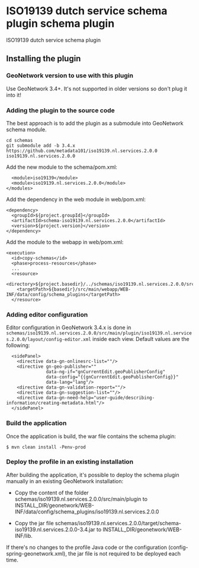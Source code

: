 # ISO19139 dutch service schema plugin schema plugin

ISO19139 dutch service schema plugin

## Installing the plugin

### GeoNetwork version to use with this plugin

Use GeoNetwork 3.4+. It's not supported in older versions so don't plug it into it!

### Adding the plugin to the source code

The best approach is to add the plugin as a submodule into GeoNetwork schema module.

```
cd schemas
git submodule add -b 3.4.x https://github.com/metadata101/iso19139.nl.services.2.0.0 iso19139.nl.services.2.0.0
```

Add the new module to the schema/pom.xml:

```
  <module>iso19139</module>
  <module>iso19139.nl.services.2.0.0</module>
</modules>
```

Add the dependency in the web module in web/pom.xml:

```
<dependency>
  <groupId>${project.groupId}</groupId>
  <artifactId>schema-iso19139.nl.services.2.0.0</artifactId>
  <version>${project.version}</version>
</dependency>
```

Add the module to the webapp in web/pom.xml:

```
<execution>
  <id>copy-schemas</id>
  <phase>process-resources</phase>
  ...
  <resource>
    <directory>${project.basedir}/../schemas/iso19139.nl.services.2.0.0/src/main/plugin</directory>
    <targetPath>${basedir}/src/main/webapp/WEB-INF/data/config/schema_plugins</targetPath>
  </resource>
```

### Adding editor configuration

Editor configuration in GeoNetwork 3.4.x is done in `schemas/iso19139.nl.services.2.0.0/src/main/plugin/iso19139.nl.services.2.0.0/layout/config-editor.xml` inside each view. Default values are the following:

      <sidePanel>
        <directive data-gn-onlinesrc-list=""/>
        <directive gn-geo-publisher=""
                   data-ng-if="gnCurrentEdit.geoPublisherConfig"
                   data-config="{{gnCurrentEdit.geoPublisherConfig}}"
                   data-lang="lang"/>
        <directive data-gn-validation-report=""/>
        <directive data-gn-suggestion-list=""/>
        <directive data-gn-need-help="user-guide/describing-information/creating-metadata.html"/>
      </sidePanel>

### Build the application 

Once the application is build, the war file contains the schema plugin:

```
$ mvn clean install -Penv-prod
```

### Deploy the profile in an existing installation

After building the application, it's possible to deploy the schema plugin manually in an existing GeoNetwork installation:

- Copy the content of the folder schemas/iso19139.nl.services.2.0.0/src/main/plugin to INSTALL_DIR/geonetwork/WEB-INF/data/config/schema_plugins/iso19139.nl.services.2.0.0

- Copy the jar file schemas/iso19139.nl.services.2.0.0/target/schema-iso19139.nl.services.2.0.0-3.4.jar to INSTALL_DIR/geonetwork/WEB-INF/lib.

If there's no changes to the profile Java code or the configuration (config-spring-geonetwork.xml), the jar file is not required to be deployed each time.
